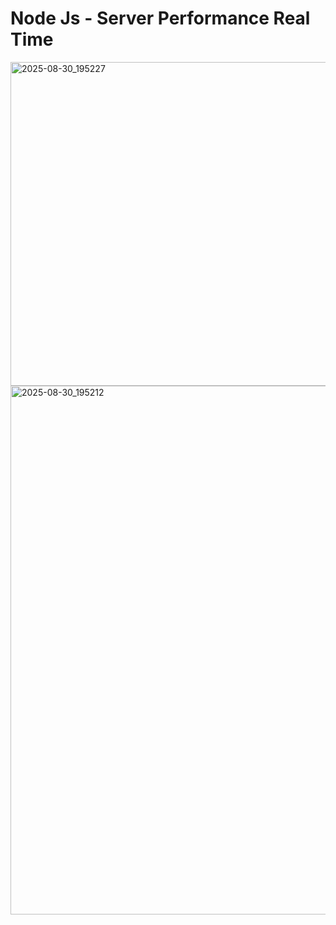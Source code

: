 # Node Js - Server Performance Real Time

<img width="1861" height="518" alt="2025-08-30_195227" src="https://github.com/user-attachments/assets/32dedd95-17b6-441c-b8eb-4c4f2c5a31fa" />

<img width="1864" height="846" alt="2025-08-30_195212" src="https://github.com/user-attachments/assets/6108e2c4-f293-47ba-809c-b8128b4a45be" />
